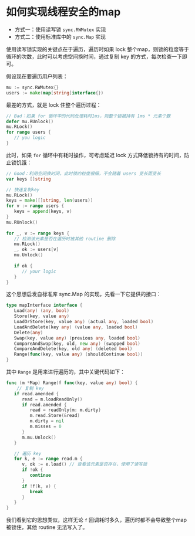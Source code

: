 # 如何实现线程安全的map

- 方式一：使用读写锁 `sync.RWMutex` 实现
- 方式二：使用标准库中的 `sync.Map` 实现

使用读写锁实现的关键点在于遍历，遍历时如果 lock 整个map，则锁的粒度等于循环的次数，此时可以考虑空间换时间，通过复制 key 的方式，每次检查一下即可。

假设现在要遍历用户列表：

```go
mu := sync.RWMutex{}  
users := make(map[string]interface{})
```

最差的方式，就是 lock 住整个遍历过程：

```go
// Bad：如果 for 循环中的代码处理耗时1ms，则整个锁被持有 1ms * 元素个数  
defer mu.RUnlock()  
mu.RLock()  
for range users {  
   // you logic  
}
```

此时，如果 `for` 循环中有耗时操作，可考虑延迟 lock 方式降低锁持有的时间，防止锁饥饿：

```go
// Good：利用空间换时间，此时锁的粒度很细，不会随着 users 变长而变长  
var keys []string  

// 快速复制key
mu.RLock()  
keys = make([]string, len(users))  
for v := range users {  
   keys = append(keys, v)  
}  
mu.RUnlock()  
  
for _, v := range keys {  
   // 检测该元素是否在遍历时被其他 routine 删除
   mu.RLock()  
   _, ok := users[v]  
   mu.Unlock()  
  
   if ok {  
      // your logic  
   }  
}
```

这个思想启发自标准库 sync.Map 的实现，先看一下它提供的接口：

```go
type mapInterface interface {  
   Load(any) (any, bool)  
   Store(key, value any)  
   LoadOrStore(key, value any) (actual any, loaded bool)  
   LoadAndDelete(key any) (value any, loaded bool)  
   Delete(any)  
   Swap(key, value any) (previous any, loaded bool)  
   CompareAndSwap(key, old, new any) (swapped bool)  
   CompareAndDelete(key, old any) (deleted bool)  
   Range(func(key, value any) (shouldContinue bool))  
}
```

其中 `Range` 是用来进行遍历的，其中关键代码如下：

```go
func (m *Map) Range(f func(key, value any) bool) {  
    // 复制 key
   if read.amended {  
      read = m.loadReadOnly()  
      if read.amended {  
         read = readOnly{m: m.dirty}  
         m.read.Store(&read)  
         m.dirty = nil  
         m.misses = 0  
      }  
      m.mu.Unlock()  
   }  

   // 遍历 key 
   for k, e := range read.m {  
      v, ok := e.load() // 查看该元素是否存在，使用了读写锁
      if !ok {  
         continue  
      }  
      if !f(k, v) {  
         break  
      }  
   }  
}
```

我们看到它的思想类似，这样无论 `f` 回调耗时多久，遍历时都不会导致整个map被锁住，其他 routine 无法写入了。